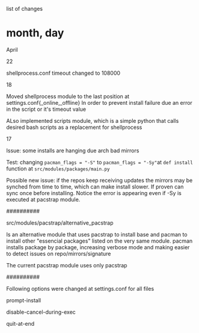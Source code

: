 list of changes

# month, day
April

22

shellprocess.conf timeout changed to 108000

18

Moved shellprocess module to the last position at settings.conf{_online,_offline} In order to prevent install failure due an error in the script or it's timeout value

ALso implemented scripts module, which is a simple python that calls desired bash scripts as a replacement for shellprocess

17


Issue: some installs are hanging due arch bad mirrors

Test: changing `pacman_flags = "-S"` to `pacman_flags = "-Sy"`at `def install` function at `src/modules/packages/main.py`

Possible new issue: if the repos keep receiving updates the mirrors may be synched from time to time, which can make install slower. If proven can sync once before installing. Notice the error is appearing even if -Sy is executed at pacstrap module.

##########

src/modules/pacstrap/alternative_pacstrap


Is an alternative module that uses pacstrap to install base and pacman to install other "essencial packages" listed on the very same module. pacman installs package by package, increasing verbose mode and making easier to detect issues on repo/mirrors/signature


The current pacstrap module uses only pacstrap

##########

Following options were changed at settings.conf for all files

prompt-install

disable-cancel-during-exec

quit-at-end
